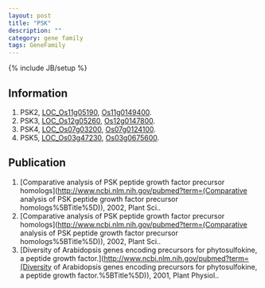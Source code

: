 ```yaml
---
layout: post
title: "PSK"
description: ""
category: gene family
tags: GeneFamily
---
```

{% include JB/setup %}

## Information
1. PSK2, [LOC_Os11g05190](http://rice.plantbiology.msu.edu/cgi-bin/ORF_infopage.cgi?orf=LOC_Os11g05190), [Os11g0149400](http://rapdb.dna.affrc.go.jp/viewer/gbrowse_details/irgsp1?name=Os11g0149400).
2. PSK3, [LOC_Os12g05260](http://rice.plantbiology.msu.edu/cgi-bin/ORF_infopage.cgi?orf=LOC_Os12g05260), [Os12g0147800](http://rapdb.dna.affrc.go.jp/viewer/gbrowse_details/irgsp1?name=Os12g0147800).
3. PSK4, [LOC_Os07g03200](http://rice.plantbiology.msu.edu/cgi-bin/ORF_infopage.cgi?orf=LOC_Os07g03200), [Os07g0124100](http://rapdb.dna.affrc.go.jp/viewer/gbrowse_details/irgsp1?name=Os07g0124100).
4. PSK5, [LOC_Os03g47230](http://rice.plantbiology.msu.edu/cgi-bin/ORF_infopage.cgi?orf=LOC_Os03g47230), [Os03g0675600](http://rapdb.dna.affrc.go.jp/viewer/gbrowse_details/irgsp1?name=Os03g0675600).

## Publication
1. [Comparative analysis of PSK peptide growth factor precursor homologs](http://www.ncbi.nlm.nih.gov/pubmed?term=(Comparative analysis of PSK peptide growth factor precursor homologs%5BTitle%5D)), 2002, Plant Sci..
2. [Comparative analysis of PSK peptide growth factor precursor homologs](http://www.ncbi.nlm.nih.gov/pubmed?term=(Comparative analysis of PSK peptide growth factor precursor homologs%5BTitle%5D)), 2002, Plant Sci..
3. [Diversity of Arabidopsis genes encoding precursors for phytosulfokine, a peptide growth factor.](http://www.ncbi.nlm.nih.gov/pubmed?term=(Diversity of Arabidopsis genes encoding precursors for phytosulfokine, a peptide growth factor.%5BTitle%5D)), 2001, Plant Physiol..


